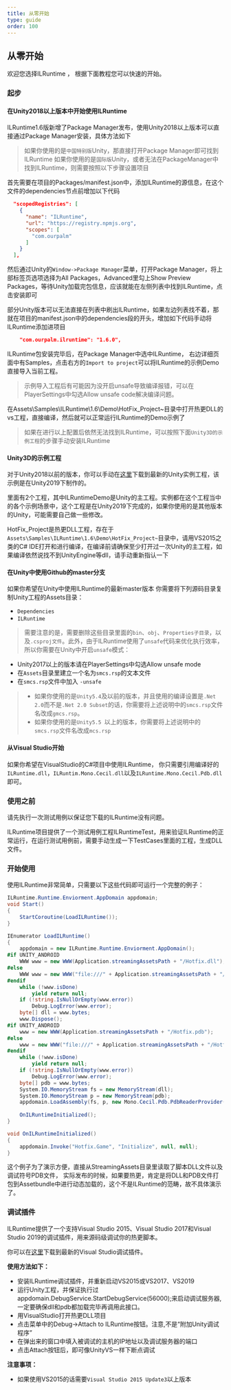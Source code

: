 ```yaml
---
title: 从零开始
type: guide
order: 100
---
```


## 从零开始

欢迎您选择ILRuntime ， 根据下面教程您可以快速的开始。

### 起步

#### **在Unity2018以上版本中开始使用ILRuntime**

ILRuntime1.6版新增了Package Manager发布，使用Unity2018以上版本可以直接通过Package Manager安装，具体方法如下

> 如果你使用的是`中国特别版`Unity，那直接打开Package Manager即可找到ILRuntime
> 如果你使用的是`国际版`Unity，或者无法在PackageManager中找到ILRuntime，则需要按照以下步骤设置项目

首先需要在项目的Packages/manifest.json中，添加ILRuntime的源信息，在这个文件的dependencies节点前增加以下代码
```json
  "scopedRegistries": [
    {
      "name": "ILRuntime",
      "url": "https://registry.npmjs.org",
      "scopes": [
        "com.ourpalm"
      ]
    }
  ],
```
然后通过Unity的`Window->Package Manager`菜单，打开Package Manager，将上部标签页选项选择为All Packages，Advanced里勾上Show Preview Packages，等待Unity加载完包信息，应该就能在左侧列表中找到ILRuntime，点击安装即可

部分Unity版本可以无法直接在列表中刷出ILRuntime，如果左边列表找不着，那就在项目的manifest.json中的dependencies段的开头，增加如下代码手动将ILRuntime添加进项目
```json
    "com.ourpalm.ilruntime": "1.6.0",
```

ILRuntime包安装完毕后，在Package Manager中选中ILRuntime， 右边详细页面中有Samples，点击右方的`Import to project`可以将ILRuntime的示例Demo直接导入当前工程。

>示例导入工程后有可能因为没开启unsafe导致编译报错，可以在PlayerSettings中勾选Allow unsafe code解决编译问题。

在Assets\Samples\ILRuntime\1.6\Demo\HotFix_Project~目录中打开热更DLL的vs工程，直接编译，然后就可以正常运行ILRuntime的Demo示例了

> 如果在进行以上配置后依然无法找到ILRuntime，可以按照下面`Unity3D的示例工程`的步骤手动安装ILRuntime

#### **Unity3D的示例工程**

对于Unity2018以前的版本，你可以手动在[这里](https://github.com/Ourpalm/ILRuntimeU3D)下载到最新的Unity实例工程，该示例是在Unity2019下制作的。

里面有2个工程，其中ILRuntimeDemo是Unity的主工程。实例都在这个工程当中的各个示例场景中，这个工程是在Unity2019下完成的，如果你使用的是其他版本的Unity，可能需要自己做一些修改。

HotFix_Project是热更DLL工程，存在于`Assets\Samples\ILRuntime\1.6\Demo\HotFix_Project~`目录中，请用VS2015之类的C# IDE打开和进行编译，在编译前请确保至少打开过一次Unity的主工程，如果编译依然说找不到UnityEngine等dll，请手动重新指认一下

#### **在Unity中使用Github的master分支**

如果你希望在Unity中使用ILRuntime的最新master版本
你需要将下列源码目录复制Unity工程的Assets目录：

- `Dependencies`
- `ILRuntime`

> 需要注意的是，需要删除这些目录里面的`bin`、`obj`、`Properties子目录`，以及`.csproj文件`。此外，由于ILRuntime使用了`unsafe`代码来优化执行效率，所以你需要在Unity中开启`unsafe`模式：

- Unity2017以上的版本请在PlayerSettings中勾选Allow unsafe mode
- 在`Assets`目录里建立一个名为`smcs.rsp`的文本文件
- 在`smcs.rsp`文件中加入 `-unsafe`

>- 如果你使用的是`Unity5.4`及以前的版本，并且使用的编译设置是`.Net 2.0`而不是`.Net 2.0 Subset`的话，你需要将上述说明中的`smcs.rsp`文件名改成`gmcs.rsp`。
>- 如果你使用的是`Unity5.5 `以上的版本，你需要将上述说明中的`smcs.rsp`文件名改成`mcs.rsp`

#### **从Visual Studio开始**

如果你希望在VisualStudio的C#项目中使用ILRuntime， 你只需要引用编译好的`ILRuntime.dll`，`ILRuntim.Mono.Cecil.dll`以及`ILRuntime.Mono.Cecil.Pdb.dll`即可。

### 使用之前

请先执行一次测试用例以保证您下载的ILRuntime没有问题。

ILRuntime项目提供了一个测试用例工程ILRuntimeTest，用来验证ILRuntime的正常运行，在运行测试用例前，需要手动生成一下TestCases里面的工程，生成DLL文件。

### 开始使用

使用ILRuntime非常简单，只需要以下这些代码即可运行一个完整的例子：

```csharp
ILRuntime.Runtime.Enviorment.AppDomain appdomain;
void Start()
{
    StartCoroutine(LoadILRuntime());
}

IEnumerator LoadILRuntime()
{
    appdomain = new ILRuntime.Runtime.Enviorment.AppDomain();
#if UNITY_ANDROID
    WWW www = new WWW(Application.streamingAssetsPath + "/Hotfix.dll");
#else
    WWW www = new WWW("file:///" + Application.streamingAssetsPath + "/Hotfix.dll");
#endif
    while (!www.isDone)
        yield return null;
    if (!string.IsNullOrEmpty(www.error))
        Debug.LogError(www.error);
    byte[] dll = www.bytes;
    www.Dispose();
#if UNITY_ANDROID
    www = new WWW(Application.streamingAssetsPath + "/Hotfix.pdb");
#else
    www = new WWW("file:///" + Application.streamingAssetsPath + "/Hotfix.pdb");
#endif
    while (!www.isDone)
        yield return null;
    if (!string.IsNullOrEmpty(www.error))
        Debug.LogError(www.error);
    byte[] pdb = www.bytes;
    System.IO.MemoryStream fs = new MemoryStream(dll);
    System.IO.MemoryStream p = new MemoryStream(pdb);
    appdomain.LoadAssembly(fs, p, new Mono.Cecil.Pdb.PdbReaderProvider());    
    
    OnILRuntimeInitialized();
}

void OnILRuntimeInitialized()
{
    appdomain.Invoke("Hotfix.Game", "Initialize", null, null);
}
```

这个例子为了演示方便，直接从StreamingAssets目录里读取了脚本DLL文件以及调试符号PDB文件， 实际发布的时候，如果要热更，肯定是将DLL和PDB文件打包到Assetbundle中进行动态加载的，这个不是ILRuntime的范畴，故不具体演示了。


### 调试插件

ILRuntime提供了一个支持Visual Studio 2015、Visual Studio 2017和Visual Studio 2019的调试插件，用来源码级调试你的热更脚本。

你可以在[这里](https://github.com/Ourpalm/ILRuntime/releases)下载到最新的Visual Studio调试插件。

**使用方法如下：**

- 安装ILRuntime调试插件，并重新启动VS2015或VS2017、VS2019
- 运行Unity工程，并保证执行过appdomain.DebugService.StartDebugService(56000);来启动调试服务器,一定要确保dll和pdb都加载完毕再调用此接口。
- 用VisualStudio打开热更DLL项目
- 点击菜单中的Debug->Attach to ILRuntime按钮。注意,不是“附加Unity调试程序”
- 在弹出来的窗口中填入被调试的主机的IP地址以及调试服务器的端口
- 点击Attach按钮后，即可像UnityVS一样下断点调试

**注意事项：**

- 如果使用VS2015的话需要`Visual Studio 2015 Update3`以上版本
